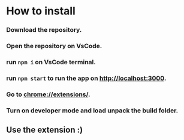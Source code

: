 # How to install

### Download the repository.

### Open the repository on VsCode.

### run `npm i` on VsCode terminal.

### run `npm start` to run the app on [http://localhost:3000](http://localhost:3000).

### Go to [chrome://extensions/](chrome://extensions/).

### Turn on developer mode and load unpack the build folder.

## Use the extension :)
